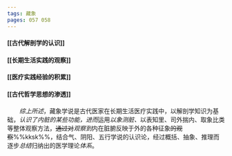 ```yaml
---
tags: 藏象
pages: 057 058
---
```

#### [[古代解剖学的认识]]
#### [[长期生活实践的观察]]
#### [[医疗实践经验的积累]]
#### [[古代哲学思想的渗透]]
####
&emsp;&emsp;<dfn>综上所述</dfn>，藏象学说是古代医家在长期生活医疗实践中，以解剖学知识为基础，<dfn>认识了内脏的某些功能，进而</dfn>运用<dfn>以象测脏、</dfn>以表知里、司外揣内、取象比类等整体观察方法，~~通过对~~<dfn>观察到</dfn>内在脏腑反映于外的各种征象~~的观察~~%%kksk%%，结合气、阴阳、五行学说的认识论，经过概括、抽象、推理而逐步<dfn>总结</dfn>归纳出的医学理论<dfn>体系</dfn>。